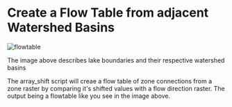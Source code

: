 # Create a Flow Table from adjacent Watershed Basins

![flowtable](https://cloud.githubusercontent.com/assets/7052993/23041753/d67abf22-f44a-11e6-965d-cc83a8314089.PNG)

The image above describes lake boundaries and their respective watershed basins  


The array_shift script will creae a flow table of zone connections from a zone raster by comparing it's shifted values with a flow direction raster. The output being a flowtable like you see in the image above. 
